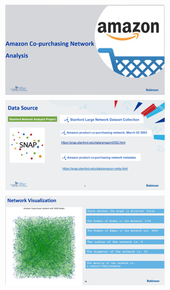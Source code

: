 
![image](https://github.com/shreymukh2020/Amazon-Copurchasing-Network-Analysis/blob/main/Amazon_1.jpg)

![image](https://github.com/shreymukh2020/Amazon-Copurchasing-Network-Analysis/blob/main/Amazon_2.jpg)

![image](https://github.com/shreymukh2020/Amazon-Copurchasing-Network-Analysis/blob/main/Amazon_3.jpg)




